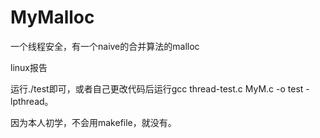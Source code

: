 # MyMalloc
一个线程安全，有一个naive的合并算法的malloc

linux报告

运行./test即可，或者自己更改代码后运行gcc thread-test.c MyM.c -o test -lpthread。

因为本人初学，不会用makefile，就没有。
